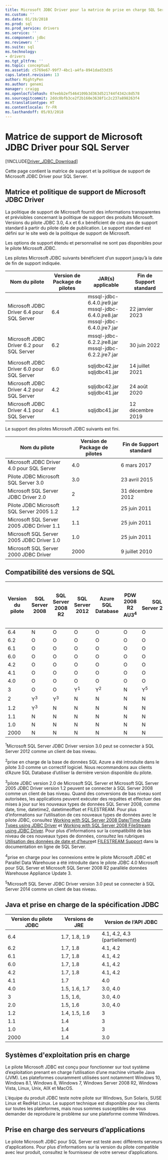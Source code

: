 ```yaml
---
title: Microsoft JDBC Driver pour la matrice de prise en charge SQL Server | Documents Microsoft
ms.custom: ''
ms.date: 01/19/2018
ms.prod: sql
ms.prod_service: drivers
ms.service: ''
ms.component: jdbc
ms.reviewer: ''
ms.suite: sql
ms.technology:
- drivers
ms.tgt_pltfrm: ''
ms.topic: conceptual
ms.assetid: c5769e67-99f7-4bc1-a4fa-8941dad33d35
caps.latest.revision: 13
author: MightyPen
ms.author: genemi
manager: craigg
ms.openlocfilehash: 07eebb2ef5464109b3d363d521744f4342c8d578
ms.sourcegitcommit: 2ddc0bfb3ce2f2b160e3638f1c2c237a898263f4
ms.translationtype: HT
ms.contentlocale: fr-FR
ms.lasthandoff: 05/03/2018
---
```

# <a name="microsoft-jdbc-driver-for-sql-server-support-matrix"></a>Matrice de support de Microsoft JDBC Driver pour SQL Server
[!INCLUDE[Driver_JDBC_Download](../../includes/driver_jdbc_download.md)]

  Cette page contient la matrice de support et la politique de support de Microsoft JDBC Driver pour SQL Server.  
  
## <a name="microsoft-jdbc-driver-support-lifecycle-matrix-and-policy"></a>Matrice et politique de support de Microsoft JDBC Driver  
 La politique de support de Microsoft fournit des informations transparentes et prévisibles concernant la politique de support des produits Microsoft. Versions du pilote JDBC 3.0, 4.x et 6.x bénéficient de cinq ans de support standard à partir du pilote date de publication. Le support standard est défini sur le site web de la politique de support de Microsoft.  
  
 Les options de support étendu et personnalisé ne sont pas disponibles pour le pilote Microsoft JDBC.  
    
 Les pilotes Microsoft JDBC suivants bénéficient d’un support jusqu’à la date de fin de support indiquée.  
  
|Nom du pilote|Version de Package de pilotes|JAR(s) applicable|Fin de Support standard|
|-|-|-|-|  
|Microsoft JDBC Driver 6.4 pour SQL Server|6.4|mssql-jdbc-6.4.0.jre9.jar<br> mssql-jdbc-6.4.0.jre8.jar<br> mssql-jdbc-6.4.0.jre7.jar|22 janvier 2023|    
|Microsoft JDBC Driver 6.2 pour SQL Server|6.2|mssql-jdbc-6.2.2.jre8.jar<br> mssql-jdbc-6.2.2.jre7.jar|30 juin 2022|    
|Microsoft JDBC Driver 6.0 pour SQL Server|6.0|sqljdbc42.jar<br>sqljdbc41.jar|14 juillet 2021|    
|Microsoft JDBC Driver 4.2 pour SQL Server|4.2|sqljdbc42.jar<br>sqljdbc41.jar|24 août 2020|  
|Microsoft JDBC Driver 4.1 pour SQL Server|4.1|sqljdbc41.jar|12 décembre 2019|  
  
 Le support des pilotes Microsoft JDBC suivants est fini.  
 
|Nom du pilote|Version de Package de pilotes|Fin de Support standard|  
|-|-|-|
|Microsoft JDBC Driver 4.0 pour SQL Server|4.0|6 mars 2017|  
|Pilote JDBC Microsoft SQL Server 3.0|3.0|23 avril 2015|  
|Microsoft SQL Server JDBC Driver 2.0|2|31 décembre 2012|  
|Pilote JDBC Microsoft SQL Server 2005 1.2|1.2|25 juin 2011|  
|Microsoft SQL Server 2005 JDBC Driver 1.1|1.1|25 juin 2011|  
|Microsoft SQL Server 2005 JDBC Driver 1.0|1.0|25 juin 2011|  
|Microsoft SQL Server 2000 JDBC Driver|2000|9 juillet 2010|  
  
## <a name="sql-version-compatibility"></a>Compatibilité des versions de SQL  
  
|Version du pilote|SQL Server 2008|SQL Server 2008 R2|SQL Server 2012|Azure SQL Database|PDW 2008 R2 AU3<sup>4</sup>|SQL Server 2014|SQL Server 2016|SQL Server 2017|SQL Azure géré Instance (Extended aperçu privé)|  
|-|-|-|-|-|-|-|-|-|-|
|6.4|N|O|O|O|O|O|O|O|O|  
|6.2|O|O|O|O|O|O|O|O|N|
|6.1|O|O|O|O|O|O|O|N|N|
|6.0|O|O|O|O|O|O|O|N|N|
|4.2|O|O|O|O|O|O|O|N|N|
|4.1|O|O|O|O|O|O|O|N|N|
|4.0|O|O|O|O|O|O|O|N|N|
|3|O|O|Y<sup>1</sup>|Y<sup>2</sup>|N|Y<sup>5</sup>|N|N|N|
|2|Y<sup>3</sup>|Y<sup>3</sup>|N|N|N|N|N|N|N|
|1.2|Y<sup>3</sup>|N|N|N|N|N|N|N|N|
|1.1|N|N|N|N|N|N|N|N|N|  
|1.0|N|N|N|N|N|N|N|N|N|  
|2000|N|N|N|N|N|N|N|N|N|  
  
 <sup>1</sup>Microsoft SQL Server JDBC Driver version 3.0 peut se connecter à SQL Server 2012 comme un client de bas niveau.  
  
 <sup>2</sup>prise en charge de la base de données SQL Azure a été introduite dans le pilote 3.0 comme un correctif logiciel. Nous recommandons aux clients d’Azure SQL Database d’utiliser la dernière version disponible du pilote.  
  
 <sup>3</sup>pilote JDBC version 2.0 de Microsoft SQL Server et Microsoft SQL Server 2005 JDBC Driver version 1.2 peuvent se connecter à SQL Server 2008 comme un client de bas niveau. Quand des conversions de bas niveau sont autorisées, les applications peuvent exécuter des requêtes et effectuer des mises à jour sur les nouveaux types de données SQL Server 2008, comme date, time, datetime2, datetimeoffset et FILESTREAM. Pour plus d’informations sur l’utilisation de ces nouveaux types de données avec le pilote JDBC, consultez  [Working with SQL Server 2008 Date/Time Data Types using JDBC Driver](http://go.microsoft.com/fwlink/?LinkId=145198) et  [Working with SQL Server 2008 FileStream using JDBC Driver](http://go.microsoft.com/fwlink/?LinkId=145199). Pour plus d’informations sur la compatibilité de bas niveau de ces nouveaux types de données, consultez les rubriques  [Utilisation des données de date et d’heure](http://go.microsoft.com/fwlink/?LinkId=145211)et  [FILESTREAM Support](http://go.microsoft.com/fwlink/?LinkId=145212) dans la documentation en ligne de SQL Server.  
  
 <sup>4</sup>prise en charge pour les connexions entre le pilote Microsoft JDBC et Parallel Data Warehouse a été introduite dans le pilote JDBC 4.0 Microsoft pour SQL Server et Microsoft SQL Server 2008 R2 parallèle données Warehouse Appliance Update 3.  
  
 <sup>5</sup>Microsoft SQL Server JDBC Driver version 3.0 peut se connecter à SQL Server 2014 comme un client de bas niveau.  
  
## <a name="java-and-jdbc-specification-support"></a>Java et prise en charge de la spécification JDBC  
  
|Version du pilote JDBC|Versions de JRE|Version de l’API JDBC| 
|-|-|-|  
|6.4|1.7, 1.8, 1.9|4.1, 4.2, 4.3 (partiellement)|  
|6.2|1.7, 1.8|4.1, 4.2|  
|6.1|1.7, 1.8|4.1, 4.2|  
|6.0|1.7, 1.8|4.1, 4.2|  
|4.2|1.7, 1.8|4.1, 4.2|  
|4.1|1.7|4.0|  
|4.0|1.5, 1.6, 1.7|3.0, 4.0|  
|3|1.5, 1.6,|3.0, 4.0|  
|2.0|1.5, 1.6|3.0, 4.0|  
|1.2|1.4, 1.5, 1.6|3|  
|1.1|1.4|3|  
|1.0|1.4|3|  
|2000|1.4|3.0|  
  
## <a name="supported-operating-systems"></a>Systèmes d'exploitation pris en charge  
 Le pilote Microsoft JDBC est conçu pour fonctionner sur tout système d’exploitation prenant en charge l’utilisation d’une machine virtuelle Java (JVM). Les plateformes couramment utilisées sont notamment Windows 10, Windows 8.1, Windows 8, Windows 7, Windows Server 2008 R2, Windows Vista, Linux, Unix, AIX et MacOS.  
  
 L’équipe du produit JDBC teste notre pilote sur Windows, Sun Solaris, SUSE Linux et RedHat Linux.  Le support technique est disponible pour les clients sur toutes les plateformes, mais nous sommes susceptibles de vous demander de reproduire le problème sur une plateforme comme Windows.  
  
## <a name="application-server-support"></a>Prise en charge des serveurs d’applications  
 Le pilote Microsoft JDBC pour SQL Server est testé avec différents serveurs d’applications.  Pour plus d’informations sur la version du pilote compatible avec leur produit, consultez le fournisseur de votre serveur d’applications.  
  
  
